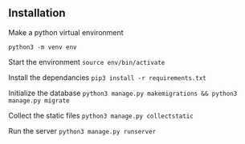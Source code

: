 ## Installation

Make a python virtual environment

`python3 -m venv env`

Start the environment
`source env/bin/activate`

Install the dependancies
`pip3 install -r requirements.txt`

Initialize the database
`python3 manage.py makemigrations && python3 manage.py migrate`

Collect the static files
`python3 manage.py collectstatic`

Run the server
`python3 manage.py runserver`